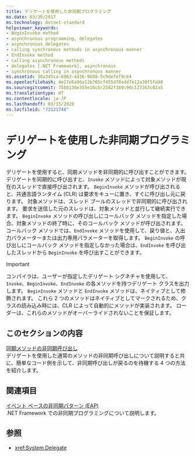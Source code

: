 ```yaml
---
title: デリゲートを使用した非同期プログラミング
ms.date: 03/30/2017
ms.technology: dotnet-standard
helpviewer_keywords:
- BeginInvoke method
- asynchronous programming, delegates
- asynchronous delegates
- calling synchronous methods in asynchronous manner
- EndInvoke method
- calling asynchronous methods
- delegates [.NET Framework], asynchronous
- synchronous calling in asynchronous manner
ms.assetid: 38a345ca-6963-4436-9608-5c9defef9c64
ms.openlocfilehash: 4e17e6a96a12b705cf455d70add7e12a30f5fa90
ms.sourcegitcommit: 7588136e355e10cbc2582f389c90c127363c02a5
ms.translationtype: HT
ms.contentlocale: ja-JP
ms.lasthandoff: 03/15/2020
ms.locfileid: "73121748"
---
```

# <a name="asynchronous-programming-using-delegates"></a>デリゲートを使用した非同期プログラミング
デリゲートを使用すると、同期メソッドを非同期的に呼び出すことができます。 デリゲートを同期的に呼び出すと、`Invoke` メソッドによって対象メソッドが現在のスレッドで直接呼び出されます。 `BeginInvoke` メソッドが呼び出されると、共通言語ランタイム (CLR) は要求をキューに置き、すぐに呼び出し元に戻ります。 対象メソッドは、スレッド プールのスレッドで非同期的に呼び出されます。 要求を送信した元のスレッドは、対象メソッドと並行して継続実行できます。 `BeginInvoke` メソッドの呼び出しにコールバック メソッドを指定した場合、対象メソッドの終了時に、そのコールバック メソッドが呼び出されます。 コールバック メソッドでは、`EndInvoke` メソッドを使用して、戻り値と、入出力パラメーターまたは出力専用パラメーターを取得します。 `BeginInvoke` の呼び出しにコールバック メソッドを指定しなかった場合は、`EndInvoke` を呼び出したスレッドから `BeginInvoke` を呼び出すことができます。  
  
> [!IMPORTANT]
> コンパイラは、ユーザーが指定したデリゲート シグネチャを使用して、`Invoke`、`BeginInvoke`、`EndInvoke` の各メソッドを持つデリゲート クラスを出力します。 `BeginInvoke` メソッドと `EndInvoke` メソッドは、ネイティブとして修飾されます。 これら 2 つのメソッドはネイティブとしてマークされるため、クラスの読み込み時には、CLR によって自動的にメソッドが実装されます。 ローダーは、これらのメソッドがオーバーライドされないことを保証します。  
  
## <a name="in-this-section"></a>このセクションの内容  
 [同期メソッドの非同期呼び出し](../../../docs/standard/asynchronous-programming-patterns/calling-synchronous-methods-asynchronously.md)  
 デリゲートを使用した通常のメソッドの非同期呼び出しについて説明すると共に、簡単なコード例を示して、非同期呼び出しが戻るのを待機する 4 つの方法を紹介します。  
  
## <a name="related-sections"></a>関連項目  
 [イベント ベースの非同期パターン (EAP)](../../../docs/standard/asynchronous-programming-patterns/event-based-asynchronous-pattern-eap.md)  
 .NET Framework での非同期プログラミングについて説明します。  
  
## <a name="see-also"></a>参照

- <xref:System.Delegate>
